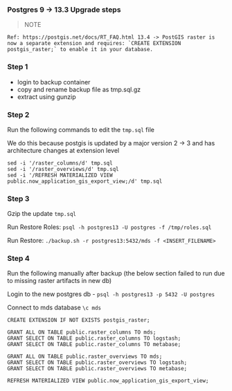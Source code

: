 

### Postgres 9 -> 13.3 Upgrade steps


> NOTE

```
Ref: https://postgis.net/docs/RT_FAQ.html 13.4 -> PostGIS raster is now a separate extension and requires: `CREATE EXTENSION postgis_raster;` to enable it in your database.
```


### Step 1 

- login to backup container
- copy and rename backup file as tmp.sql.gz
- extract using gunzip

### Step 2 

Run the following commands to edit the `tmp.sql` file

We do this because postgis is updated by a major version 2 -> 3 and has architecture changes at extension level 

```
sed -i '/raster_columns/d' tmp.sql
sed -i '/raster_overviews/d' tmp.sql
sed -i '/REFRESH MATERIALIZED VIEW public.now_application_gis_export_view;/d' tmp.sql
```

### Step 3

Gzip the update `tmp.sql` 

Run Restore Roles: `psql -h postgres13 -U postgres -f /tmp/roles.sql`

Run Restore: `./backup.sh -r postgres13:5432/mds -f <INSERT_FILENAME>`


### Step 4

Run the following manually after backup (the below section failed to run due to missing raster artifacts in new db)

Login to the new postgres db - `psql -h postgres13 -p 5432 -U postgres`

Connect to mds database `\c mds` 

```
CREATE EXTENSION IF NOT EXISTS postgis_raster;

GRANT ALL ON TABLE public.raster_columns TO mds;
GRANT SELECT ON TABLE public.raster_columns TO logstash;
GRANT SELECT ON TABLE public.raster_columns TO metabase;

GRANT ALL ON TABLE public.raster_overviews TO mds;
GRANT SELECT ON TABLE public.raster_overviews TO logstash;
GRANT SELECT ON TABLE public.raster_overviews TO metabase;

REFRESH MATERIALIZED VIEW public.now_application_gis_export_view;
```